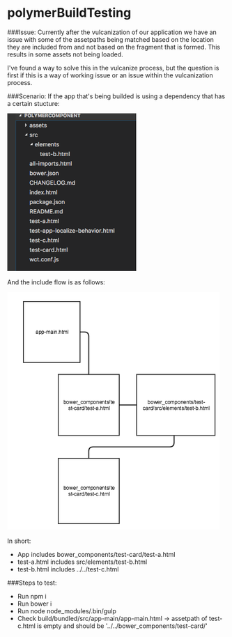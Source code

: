 # polymerBuildTesting

###Issue:
Currently after the vulcanization of our application we have an issue with some of the assetpaths being matched based on the location they are included from and not based on the fragment that is formed.
This results in some assets not being loaded.

I've found a way to solve this in the vulcanize process, but the question is first if this is a way of working issue or an issue within the vulcanization process.

###Scenario:
If the app that's being builded is using a dependency that has a certain stucture:

![component file structure](https://github.com/Bubbit/polymerBuildTesting/blob/vulcanize/images/Screen%20Shot%202017-01-09%20at%2016.46.05.png?raw=true)


And the include flow is as follows:

![include flow](https://github.com/Bubbit/polymerBuildTesting/blob/vulcanize/images/Screen%20Shot%202017-01-09%20at%2016.50.11.png?raw=true)


In short:
- App includes bower_components/test-card/test-a.html
- test-a.html includes src/elements/test-b.html
- test-b.html includes ../../test-c.html

###Steps to test:
- Run npm i
- Run bower i
- Run node node_modules/.bin/gulp 
- Check build/bundled/src/app-main/app-main.html -> assetpath of test-c.html is empty and should be '../../bower_components/test-card/'


  
